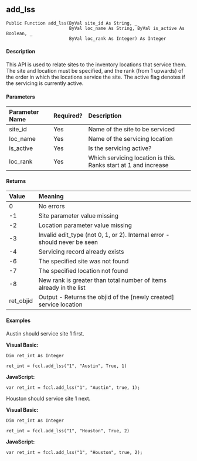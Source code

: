 add_lss
-------

```
Public Function add_lss(ByVal site_id As String, _
                        ByVal loc_name As String, ByVal is_active As Boolean, _
                        ByVal loc_rank As Integer) As Integer
```

#### Description

This API is used to relate sites to the inventory locations that service them. The site and location must be specified, and the rank (from 1 upwards) of the order in which the locations service the site. The active flag denotes if the servicing is currently active.

#### Parameters

| Parameter Name | Required? | Description |
|:--- |:--- |:--- |
| site_id | Yes | Name of the site to be serviced |
| loc_name | Yes | Name of the servicing location |
| is_active | Yes | Is the servicing active? |
| loc_rank | Yes | Which servicing location is this. Ranks start at 1 and increase |

#### Returns

| Value | Meaning |
|:--- |:--- |
| 0 | No errors |
| -1 | Site parameter value missing |
| -2 | Location parameter value missing |
| -3 | Invalid edit_type (not 0, 1, or 2). Internal error - should never be seen |
| -4 | Servicing record already exists |
| -6 | The specified site was not found |
| -7 | The specified location not found |
| -8 | New rank is greater than total number of items already in the list |
| ret_objid | Output - Returns the objid of the \[newly created\] service location |

#### Examples

Austin should service site 1 first.

**Visual Basic:**
```
Dim ret_int As Integer

ret_int = fccl.add_lss("1", "Austin", True, 1)
```

**JavaScript:**
```
var ret_int = fccl.add_lss("1", "Austin", true, 1);
```

Houston should service site 1 next.

**Visual Basic:**
```
Dim ret_int As Integer

ret_int = fccl.add_lss("1", "Houston", True, 2)
```

**JavaScript:**
```
var ret_int = fccl.add_lss("1", "Houston", true, 2);
```
